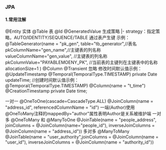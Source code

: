 ### JPA

#### 1.常用注解
@Entity 实体
@Table 表
@Id
@GeneratedValue 生成策略
|- strategy：指定策略，AUTO/IDENTITY/SEQUENCE/TABLE 通过表产生键
示例：@TableGenerator(name = "pk_gen",
    table="tb_generator",//表名
    pkColumnName="gen_name",//主键表的列名称
    valueColumnName="gen_value", //主键表的列名称
    pkColumnValue="PAYABLEMOENY_PK", //当前表的主键列在主键表中的名称
    allocationSize=1
)
@Column
@Transient 忽略
修改时间默认值示例：
@UpdateTimestamp
@Temporal(TemporalType.TIMESTAMP)
private Date updateTime;
//创建时间默认值示例：
@Temporal(TemporalType.TIMESTAMP)
@Column(name = "t_time")
@CreationTimestamp
private Date time;

一对一
@OneToOne(cascade=CascadeType.ALL)
@JoinColumn(name = "address_id", referencedColumnName = "id")
一端(Author)使用@OneToMany注释的mappedBy="author"属性表明Author是关系被维护端
一对多
@OneToMany 和 @ManyToOne
@JoinTable(name = "people_address",
            joinColumns = @JoinColumn(name="people_id"),
            inverseJoinColumns = @JoinColumn(name = "address_id"))
多对多
@ManyToMany
@JoinTable(name = "user_authority",joinColumns = @JoinColumn(name = "user_id"),
    inverseJoinColumns = @JoinColumn(name = "authority_id"))




